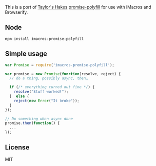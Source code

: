 This is a port of [Taylor's Hakes](https://github.com/taylorhakes) [promise-polyfill](https://github.com/taylorhakes/promise-polyfill) for use with iMacros and Browserify.

## Node
```
npm install imacros-promise-polyfill
```

## Simple usage
```js
var Promise = require('imacros-promise-polyfill');

var promise = new Promise(function(resolve, reject) {
  // do a thing, possibly async, then…

  if (/* everything turned out fine */) {
    resolve("Stuff worked!");
  }  else {
    reject(new Error("It broke"));
  }
});

// Do something when async done
promise.then(function() {
  ...
});
```

## License
MIT
